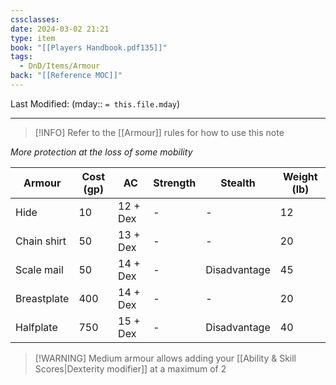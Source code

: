 ```yaml
---
cssclasses: 
date: 2024-03-02 21:21
type: item
book: "[[Players Handbook.pdf135]]"
tags:
  - DnD/Items/Armour
back: "[[Reference MOC]]"
---
```

Last Modified: (mday:: `= this.file.mday`)

---

> [!INFO] Refer to the [[Armour]] rules for how to use this note

*More protection at the loss of some mobility*

| Armour      | Cost (gp) | AC       | Strength | Stealth      | Weight (lb) |
| ----------- | --------- | -------- | -------- | ------------ | ----------- |
| Hide        | 10        | 12 + Dex | -        | -            | 12          |
| Chain shirt | 50        | 13 + Dex | -        | -            | 20          |
| Scale mail  | 50        | 14 + Dex | -        | Disadvantage | 45          |
| Breastplate | 400       | 14 + Dex | -        | -            | 20          |
| Halfplate   | 750       | 15 + Dex | -        | Disadvantage | 40          |

> [!WARNING] Medium armour allows adding your [[Ability & Skill Scores|Dexterity modifier]] at a maximum of 2